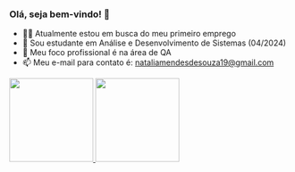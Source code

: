 ###     Olá, seja bem-vindo! 👋

- 👩‍💻 Atualmente estou em busca do meu primeiro emprego
- 📝 Sou estudante em Análise e Desenvolvimento de Sistemas (04/2024)
- 🚀 Meu foco profissional é na área de QA 
- 📫 Meu e-mail para contato é: nataliamendesdesouza19@gmail.com
<div align="flex">
  <a href="https://github.com/nataliamenddes">
  <img height="150em" src="https://github-readme-stats.vercel.app/api?username=nataliamenddes&show_icons=true&theme=dracula&include_all_commits=true&count_private=true"/>
  <img height="150em" src="https://github-readme-stats.vercel.app/api/top-langs/?username=nataliamenddes&layout=compact&langs_count=7&theme=dracula"/>
</div>
